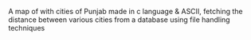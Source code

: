 A map of with cities of Punjab made in c language & ASCII, fetching the distance between various cities from a database using file handling techniques
